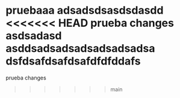 pruebaaa
adsadsdsasdsdasdd
<<<<<<< HEAD
prueba changes
asdsadasd
asddsadsadsadsadsadsadsa
dsfdsafdsafdsafdfdfddafs
=======
prueba changes
>>>>>>> main
